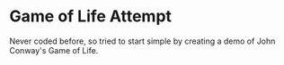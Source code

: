 # Game of Life Attempt

Never coded before, so tried to start simple by creating a demo of John Conway's Game of Life.
